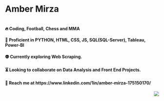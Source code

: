 <h1>Amber Mirza</h1>                                                    

<span style='float:left'>
<h4>🔥 Coding, Football, Chess and MMA </h4>

<h4>👀 Proficient in PYTHON, HTML, CSS, JS, SQL(SQL-Server), Tableau, Power-BI</h4>         

<h4>👽 Currently exploring Web Scraping.</h4>

<h4>⏳ Looking to collaborate on Data Analysis and Front End Projects.</h4>

<h4>🤝 Reach me at https://www.linkedin.com/1in/amber-mirza-175150170/</h4>
</span>

<span style='float:right'>
<img src='https://www.animaapp.com/blog/wp-content/uploads/2021/07/designergif.gif'>
</span>
